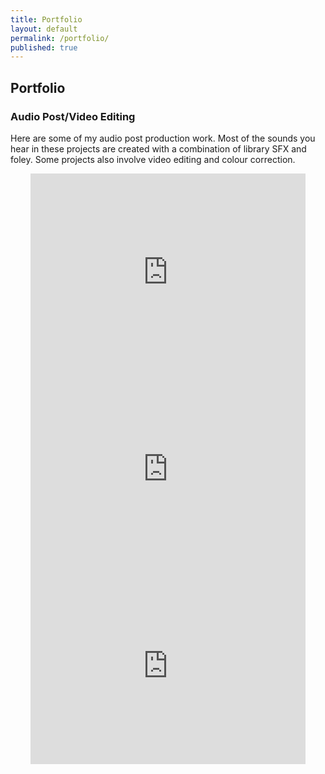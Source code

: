 ```yaml
---
title: Portfolio
layout: default
permalink: /portfolio/
published: true
---
```


## Portfolio

<!--
## Sound Effects

Coming soon
!-->

### Audio Post/Video Editing

Here are some of my audio post production work. Most of the sounds you hear in these projects are created with a combination of library SFX and foley. Some projects also involve video editing and colour correction.

<center>

<iframe width="440" height="315" src="https://www.youtube.com/embed/UTObObUa9pY" title="The Summoning (Video Editing + Sound Design)" frameborder="0" allow="accelerometer; clipboard-write; encrypted-media; gyroscope; picture-in-picture" allowfullscreen></iframe>

<iframe width="440" height="315" src="https://www.youtube.com/embed/ebdMYcYXkTM" title="The Dream Killer (Video Editing + Sound Design)" frameborder="0" allow="accelerometer; clipboard-write; encrypted-media; gyroscope; picture-in-picture" allowfullscreen></iframe>

<iframe width="440" height="315" src="https://www.youtube.com/embed/teicLU1OXSU" title="Party High (Sound Design only)" frameborder="0" allow="accelerometer; clipboard-write; encrypted-media; gyroscope; picture-in-picture" allowfullscreen></iframe>

</center>
